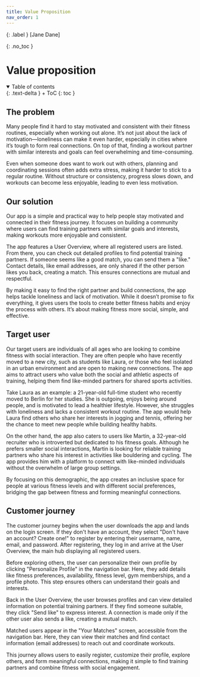 ```yaml
---
title: Value Proposition
nav_order: 1
---
```


{: .label }
[Jane Dane]

{: .no_toc }
# Value proposition

<details open markdown="block">
{: .text-delta }
<summary>Table of contents</summary>
+ ToC
{: toc }
</details>

## The problem

Many people find it hard to stay motivated and consistent with their fitness routines, especially when working out alone. It’s not just about the lack of motivation—loneliness can make it even harder, especially in cities where it’s tough to form real connections. On top of that, finding a workout partner with similar interests and goals can feel overwhelming and time-consuming.

Even when someone does want to work out with others, planning and coordinating sessions often adds extra stress, making it harder to stick to a regular routine. Without structure or consistency, progress slows down, and workouts can become less enjoyable, leading to even less motivation.

## Our solution

Our app is a simple and practical way to help people stay motivated and connected in their fitness journey. It focuses on building a community where users can find training partners with similar goals and interests, making workouts more enjoyable and consistent.

The app features a User Overview, where all registered users are listed. From there, you can check out detailed profiles to find potential training partners. If someone seems like a good match, you can send them a "like." Contact details, like email addresses, are only shared if the other person likes you back, creating a match. This ensures connections are mutual and respectful.

By making it easy to find the right partner and build connections, the app helps tackle loneliness and lack of motivation. While it doesn’t promise to fix everything, it gives users the tools to create better fitness habits and enjoy the process with others. It’s about making fitness more social, simple, and effective.

## Target user

Our target users are individuals of all ages  who are looking to combine fitness with social interaction. They are often people who have recently moved to a new city, such as students like Laura, or those who feel isolated in an urban environment and are open to making new connections. The app aims to attract users who value both the social and athletic aspects of training, helping them find like-minded partners for shared sports activities.

Take Laura as an example: a 21-year-old full-time student who recently moved to Berlin for her studies. She is outgoing, enjoys being around people, and is motivated to lead a healthier lifestyle. However, she struggles with loneliness and lacks a consistent workout routine. The app would help Laura find others who share her interests in jogging and tennis, offering her the chance to meet new people while building healthy habits.

On the other hand, the app also caters to users like Martin, a 32-year-old recruiter who is introverted but dedicated to his fitness goals. Although he prefers smaller social interactions, Martin is looking for reliable training partners who share his interest in activities like bouldering and cycling. The app provides him with a platform to connect with like-minded individuals without the overwhelm of large group settings.

By focusing on this demographic, the app creates an inclusive space for people at various fitness levels and with different social preferences, bridging the gap between fitness and forming meaningful connections.

## Customer journey

The customer journey begins when the user downloads the app and lands on the login screen. If they don't have an account, they select "Don't have an account? Create one!" to register by entering their username, name, email, and password. After registering, they log in and arrive at the User Overview, the main hub displaying all registered users.

Before exploring others, the user can personalize their own profile by clicking "Personalize Profile" in the navigation bar. Here, they add details like fitness preferences, availability, fitness level, gym memberships, and a profile photo. This step ensures others can understand their goals and interests. 

Back in the User Overview, the user browses profiles and can view detailed information on potential training partners. If they find someone suitable, they click "Send like" to express interest. A connection is made only if the other user also sends a like, creating a mutual match.

Matched users appear in the "Your Matches" screen, accessible from the navigation bar. Here, they can view their matches and find contact information (email addresses) to reach out and coordinate workouts.

This journey allows users to easily register, customize their profile, explore others, and form meaningful connections, making it simple to find training partners and combine fitness with social engagement.